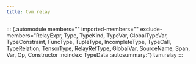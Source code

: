 ```yaml
---
title: tvm.relay
---
```


::: {.automodule members="" imported-members="" exclude-members="RelayExpr,
Type, TypeKind,
TypeVar, GlobalTypeVar, TypeConstraint, FuncType, TupleType, IncompleteType,
TypeCall, TypeRelation, TensorType, RelayRefType, GlobalVar, SourceName,
Span, Var, Op, Constructor
:noindex: TypeData
:autosummary:"}
tvm.relay
:::
